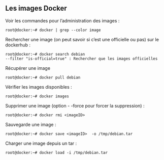 ## Les images Docker
Voir les commandes pour l’administration des images :
```
root@docker:~# docker | grep --color image
```
Rechercher une image (on peut savoir si c’est une officielle ou pas) sur le dockerhub :
```
root@docker:~# docker search debian
--filter "is-official=true" : Rechercher que les images officielles
```
Récupérer une image
```
root@docker:~# docker pull debian
```
Vérifier les images disponibles :
```
root@docker:~# docker images
```
Supprimer une image (option - -force pour forcer la suppression) :
```
root@docker:~# docker rmi <imageID> 
```
Sauvegarde une image :
```
root@docker:~# docker save <imageID>  -o /tmp/debian.tar
```
Charger une image depuis un tar :
```
root@docker:~# docker load -i /tmp/debian.tar
```